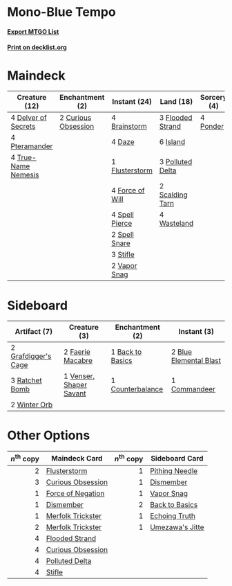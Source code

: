 # Mono-Blue Tempo

#### [Export MTGO List](../collection/Mono-Blue%20Tempo/Mono-Blue%20Tempo.txt)
#### [Print on decklist.org](http://decklist.org/?deckmain=4%09Brainstorm%0A2%09Curious%20Obsession%0A4%09Daze%0A4%09Delver%20of%20Secrets%0A3%09Flooded%20Strand%0A1%09Flusterstorm%0A4%09Force%20of%20Will%0A6%09Island%0A3%09Polluted%20Delta%0A4%09Ponder%0A4%09Pteramander%0A2%09Scalding%20Tarn%0A4%09Spell%20Pierce%0A2%09Spell%20Snare%0A3%09Stifle%0A4%09True-Name%20Nemesis%0A2%09Vapor%20Snag%0A4%09Wasteland&deckside=1%09Back%20to%20Basics%0A2%09Blue%20Elemental%20Blast%0A1%09Commandeer%0A1%09Counterbalance%0A2%09Faerie%20Macabre%0A2%09Grafdigger's%20Cage%0A3%09Ratchet%20Bomb%0A1%09Venser,%20Shaper%20Savant%0A2%09Winter%20Orb)
# Maindeck

|                                        Creature (12)                                         |                                       Enchantment (2)                                        |                                      Instant (24)                                       |                                         Land (18)                                         |                                    Sorcery (4)                                    |
|----------------------------------------------------------------------------------------------|----------------------------------------------------------------------------------------------|-----------------------------------------------------------------------------------------|-------------------------------------------------------------------------------------------|-----------------------------------------------------------------------------------|
|4 [Delver of Secrets](http://gatherer.wizards.com/Pages/Card/Details.aspx?multiverseid=226749)|2 [Curious Obsession](http://gatherer.wizards.com/Pages/Card/Details.aspx?multiverseid=439692)|4 [Brainstorm](http://gatherer.wizards.com/Pages/Card/Details.aspx?multiverseid=3897)    |3 [Flooded Strand](http://gatherer.wizards.com/Pages/Card/Details.aspx?multiverseid=405098)|4 [Ponder](http://gatherer.wizards.com/Pages/Card/Details.aspx?multiverseid=451051)|
|4 [Pteramander](http://gatherer.wizards.com/Pages/Card/Details.aspx?multiverseid=457191)      |                                                                                              |4 [Daze](http://gatherer.wizards.com/Pages/Card/Details.aspx?multiverseid=189255)        |6 [Island](http://gatherer.wizards.com/Pages/Card/Details.aspx?multiverseid=439857)        |                                                                                   |
|4 [True-Name Nemesis](http://gatherer.wizards.com/Pages/Card/Details.aspx?multiverseid=446104)|                                                                                              |1 [Flusterstorm](http://gatherer.wizards.com/Pages/Card/Details.aspx?multiverseid=228255)|3 [Polluted Delta](http://gatherer.wizards.com/Pages/Card/Details.aspx?multiverseid=405104)|                                                                                   |
|                                                                                              |                                                                                              |4 [Force of Will](http://gatherer.wizards.com/Pages/Card/Details.aspx?multiverseid=3107) |2 [Scalding Tarn](http://gatherer.wizards.com/Pages/Card/Details.aspx?multiverseid=405107) |                                                                                   |
|                                                                                              |                                                                                              |4 [Spell Pierce](http://gatherer.wizards.com/Pages/Card/Details.aspx?multiverseid=425876)|4 [Wasteland](http://gatherer.wizards.com/Pages/Card/Details.aspx?multiverseid=413790)     |                                                                                   |
|                                                                                              |                                                                                              |2 [Spell Snare](http://gatherer.wizards.com/Pages/Card/Details.aspx?multiverseid=446100) |                                                                                           |                                                                                   |
|                                                                                              |                                                                                              |3 [Stifle](http://gatherer.wizards.com/Pages/Card/Details.aspx?multiverseid=382377)      |                                                                                           |                                                                                   |
|                                                                                              |                                                                                              |2 [Vapor Snag](http://gatherer.wizards.com/Pages/Card/Details.aspx?multiverseid=249373)  |                                                                                           |                                                                                   |


# Sideboard

|                                         Artifact (7)                                         |                                           Creature (3)                                           |                                      Enchantment (2)                                      |                                         Instant (3)                                          |
|----------------------------------------------------------------------------------------------|--------------------------------------------------------------------------------------------------|-------------------------------------------------------------------------------------------|----------------------------------------------------------------------------------------------|
|2 [Grafdigger's Cage](http://gatherer.wizards.com/Pages/Card/Details.aspx?multiverseid=278452)|2 [Faerie Macabre](http://gatherer.wizards.com/Pages/Card/Details.aspx?multiverseid=201822)       |1 [Back to Basics](http://gatherer.wizards.com/Pages/Card/Details.aspx?multiverseid=456642)|2 [Blue Elemental Blast](http://gatherer.wizards.com/Pages/Card/Details.aspx?multiverseid=694)|
|3 [Ratchet Bomb](http://gatherer.wizards.com/Pages/Card/Details.aspx?multiverseid=370623)     |1 [Venser, Shaper Savant](http://gatherer.wizards.com/Pages/Card/Details.aspx?multiverseid=136209)|1 [Counterbalance](http://gatherer.wizards.com/Pages/Card/Details.aspx?multiverseid=121159)|1 [Commandeer](http://gatherer.wizards.com/Pages/Card/Details.aspx?multiverseid=121243)       |
|2 [Winter Orb](http://gatherer.wizards.com/Pages/Card/Details.aspx?multiverseid=643)          |                                                                                                  |                                                                                           |                                                                                              |


# Other Options

|*n*<sup>th</sup> copy|                                       Maindeck Card                                        |*n*<sup>th</sup> copy|                                     Sideboard Card                                      |
|--------------------:|--------------------------------------------------------------------------------------------|--------------------:|-----------------------------------------------------------------------------------------|
|                    2|[Flusterstorm](http://gatherer.wizards.com/Pages/Card/Details.aspx?multiverseid=228255)     |                    1|[Pithing Needle](http://gatherer.wizards.com/Pages/Card/Details.aspx?multiverseid=129526)|
|                    3|[Curious Obsession](http://gatherer.wizards.com/Pages/Card/Details.aspx?multiverseid=439692)|                    1|[Dismember](http://gatherer.wizards.com/Pages/Card/Details.aspx?multiverseid=382182)     |
|                    1|[Force of Negation](http://gatherer.wizards.com/Pages/Card/Details.aspx?multiverseid=464001)|                    1|[Vapor Snag](http://gatherer.wizards.com/Pages/Card/Details.aspx?multiverseid=249373)    |
|                    1|[Dismember](http://gatherer.wizards.com/Pages/Card/Details.aspx?multiverseid=382182)        |                    2|[Back to Basics](http://gatherer.wizards.com/Pages/Card/Details.aspx?multiverseid=456642)|
|                    1|[Merfolk Trickster](http://gatherer.wizards.com/Pages/Card/Details.aspx?multiverseid=442944)|                    1|[Echoing Truth](http://gatherer.wizards.com/Pages/Card/Details.aspx?multiverseid=405212) |
|                    2|[Merfolk Trickster](http://gatherer.wizards.com/Pages/Card/Details.aspx?multiverseid=442944)|                    1|[Umezawa's Jitte](http://gatherer.wizards.com/Pages/Card/Details.aspx?multiverseid=81979)|
|                    4|[Flooded Strand](http://gatherer.wizards.com/Pages/Card/Details.aspx?multiverseid=405098)   |                     |                                                                                         |
|                    4|[Curious Obsession](http://gatherer.wizards.com/Pages/Card/Details.aspx?multiverseid=439692)|                     |                                                                                         |
|                    4|[Polluted Delta](http://gatherer.wizards.com/Pages/Card/Details.aspx?multiverseid=405104)   |                     |                                                                                         |
|                    4|[Stifle](http://gatherer.wizards.com/Pages/Card/Details.aspx?multiverseid=382377)           |                     |                                                                                         |

